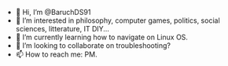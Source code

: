 - 👋 Hi, I’m @BaruchDS91
- 👀 I’m interested in philosophy, computer games, politics, social sciences, litterature, IT DIY...
- 🌱 I’m currently learning how to navigate on Linux OS.
- 💞️ I’m looking to collaborate on troubleshooting?
- 📫 How to reach me: PM.

<!---
BaruchDS91/BaruchDS91 is a ✨ special ✨ repository because its `README.md` (this file) appears on your GitHub profile.
You can click the Preview link to take a look at your changes.
--->

